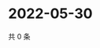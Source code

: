 # 2022-05-30

共 0 条

<!-- BEGIN WEIBO -->
<!-- 最后更新时间 Mon May 30 2022 11:35:11 GMT+0800 (China Standard Time) -->

<!-- END WEIBO -->
